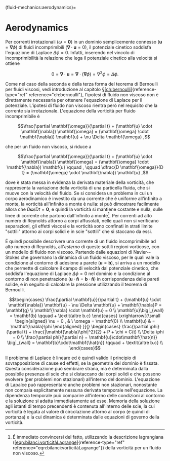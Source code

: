 (fluid-mechanics:aerodynamics)=
# Aerodynamics

Per correnti irrotazionali ($\omega = \mathbf{0}$) in un dominio
semplicemente connesso ($\mathbf{u} = \mathbf{\nabla} \phi$) di fluidi
incomprimibili ($\mathbf{\nabla} \cdot \mathbf{u} = 0$), il potenziale cinetico
soddisfa l'equazione di Laplace $\Delta \phi = 0$. Infatti, inserendo
nel vincolo di incomprimibilità la relazione che lega il potenziale
cinetico alla velocità si ottiene

$$0 = \mathbf{\nabla} \cdot \mathbf{u} = \mathbf{\nabla} \cdot (\mathbf{\nabla} \phi) = \nabla^2 \phi = \Delta \phi .$$

Come nel caso della seconda e della terza forma del teorema di Bernoulli
per fluidi viscosi, vedi introduzione al capitolo
§[\[ch:bernoulli\]](#ch:bernoulli){reference-type="ref"
reference="ch:bernoulli"}, l'ipotesi di fluido non viscoso non è
direttamente necessaria per ottenere l'equazione di Laplace per il
potenziale. L'ipotesi di fluido non viscoso rientra però nel requisito
che la corrente sia irrotazionale. L'equazione della vorticità per
fluido incomprimibile è

$$\frac{\partial \mathbf{\omega}}{\partial t} + (\mathbf{u} \cdot \mathbf{\nabla}) \mathbf{\omega} = (\mathbf{\omega} \cdot \mathbf{\nabla}) \mathbf{u} + \nu \Delta \mathbf{\omega} ,$$

che per un fluido non viscoso, si riduce a

$$\frac{\partial \mathbf{\omega}}{\partial t} + (\mathbf{u} \cdot \mathbf{\nabla}) \mathbf{\omega} = (\mathbf{\omega} \cdot \mathbf{\nabla}) \mathbf{u}  \qquad , \qquad
 \dfrac{D \mathbf{\omega}}{D t} = (\mathbf{\omega} \cdot \mathbf{\nabla}) \mathbf{u} ,$$

dove è stata messa in evidenza la derivata materiale della vorticità,
che rappresenta la variazione della vorticità di una particella fluida,
che si muove con la velocità del fluido. Se si considera un problema in
cui un corpo aerodinamico è investito da una corrente che è uniforme
all'infinito a monte, la vorticità all'infinito a monte è nulla: si può
dimostrare facilmente allora che $D\mathbf{\omega} / D t = \mathbf{0}$, e quindi
la vorticità si mantiene costante e nulla, sulle linee di corrente che
partono dall'infinito a monte[^1]. Per correnti ad alto numero di
Reynolds attorno a corpi affusolati, nelle quali non si verificano
separazioni, gli effetti viscosi e la vorticità sono confinati in strati
limite "sottili" attorno ai corpi solidi e in scie "sottili" che si
staccano da essi.

É quindi possibile descrivere una corrente di un fluido incomprimibile
ad alto numero di Reynolds, all'*esterno* di queste sottili regioni
vorticose, con un modello di fluido non viscoso. Partendo dalle
equazioni di Navier--Stokes che governano la dinamica di un fluido
viscoso, per le quali vale la condizione al contorno di adesione a
parete ($\mathbf{u} = \mathbf{b}$), si arriva a un modello che permette di
calcolare il campo di velocità dal potenziale cinetico, che soddisfa
l'equazione di Laplace $\Delta \phi = 0$ nel dominio e la condizione al
contorno di non penetrazione
($\mathbf{u} \cdot \mathbf{\hat{n}} = \mathbf{b} \cdot \mathbf{\hat{n}}$) in
corrispondenza delle pareti solide, e in seguito di calcolare la
pressione utilizzando il teorema di Bernoulli. 

$$\begin{cases}
  \frac{\partial \mathbf{u}}{\partial t} + (\mathbf{u} \cdot \mathbf{\nabla}) \mathbf{u} - \nu \Delta \mathbf{u} + \mathbf{\nabla}P = \mathbf{g} \\
  \mathbf{\nabla} \cdot \mathbf{u} = 0 \\
  \mathbf{u}\big|_{wall} = \mathbf{b}  \qquad + \textit{altre b.c}
 \end{cases}
 \xrightarrow[{\small \begin{aligned} \nu = 0 , & \ \omega = \mathbf{0} \\ \mathbf{u} & = \mathbf{\nabla}\phi \end{aligned} }]{}
  \begin{cases}
  \frac{\partial \phi}{\partial t} + \frac{|\mathbf{\nabla}\phi|^2}{2} + P + \chi = C(t) \\
  \Delta \phi = 0 \\
  \frac{\partial phi}{\partial n} = \mathbf{u}\cdot\mathbf{\hat{n}} \big|_{wall} = \mathbf{b}\cdot\mathbf{\hat{n}} \qquad +  \textit{altre b.c} \\
 \end{cases}$$ 

Il problema di Laplace è lineare ed è quindi valido il
principio di sovrapposizione di cause ed effetti, se la geometria del
dominio è fissata. Questa considerazione può sembrare strana, ma è
determinata dalla possibile presenza di scie che si distaccano dai corpi
solidi e che possono evolvere (per problemi non stazionari) all'interno
del dominio. L'equazione di Lapalce può rappresentare anche problemi non
stazionari, nonostante non compaia esplicitamente nessuna derivata
temporale nell'equazione. La dipendenza temporale può comparire
all'interno delle condizioni al contorno e la soluzione si adatta
immediatamente ad esse. Memoria della soluzione agli istanti di tempo
precendenti è contenuta all'interno delle scie, la cui vorticità è
legata al valore di circolazione attorno al corpo (e quindi di portanza)
e la cui dinamica è determinata dalle equazioni di governo della
vorticità.

[^1]: É immediato convincersi del fatto, utilizzando la descrizione
    lagrangiana
    ([\[eqn:bilanci:vorticitàLagrange\]](#eqn:bilanci:vorticitàLagrange){reference-type="ref"
    reference="eqn:bilanci:vorticitàLagrange"}) della vorticità per un
    fluido non viscoso.
